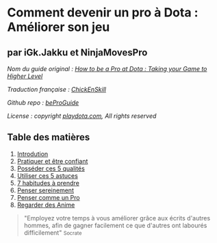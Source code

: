 # Comment devenir un pro à Dota : Améliorer son jeu #
## par iGk.Jakku et NinjaMovesPro ## 

_Nom du guide original : [How to be a Pro at Dota : Taking your Game to Higher Level](http://www.playdota.com/guides/how-to-be-a-pro-at-dota)_

_Traduction française : [ChickEnSkill](http://www.twitter.com/ChikenSkill)_

_Github repo : [beProGuide](http://www.github.com/ChickenCoding/tradbeProGuide)_

_License : copyright [playdota.com](http://www.playdota.com), All rights reserved_ 



## Table des matières ##

  1. [Introdution](#c1)
  2. [Pratiquer et être confiant](#c2)
  3. [Posséder ces 5 qualités](#c3)
  4. [Utiliser ces 5 astuces](#c4)
  5. [7 habitudes à prendre](#c5)
  6. [Penser sereinement](#c6)
  7. [Penser comme un Pro](#c7)
  8. [Regarder des Anime](#c8)

<blockquote>
"Employez votre temps à vous améliorer grâce aux écrits d'autres hommes,
afin de gagner facilement ce que d'autres ont labourés difficilement"
<small>Socrate</small>
</blockquote>

